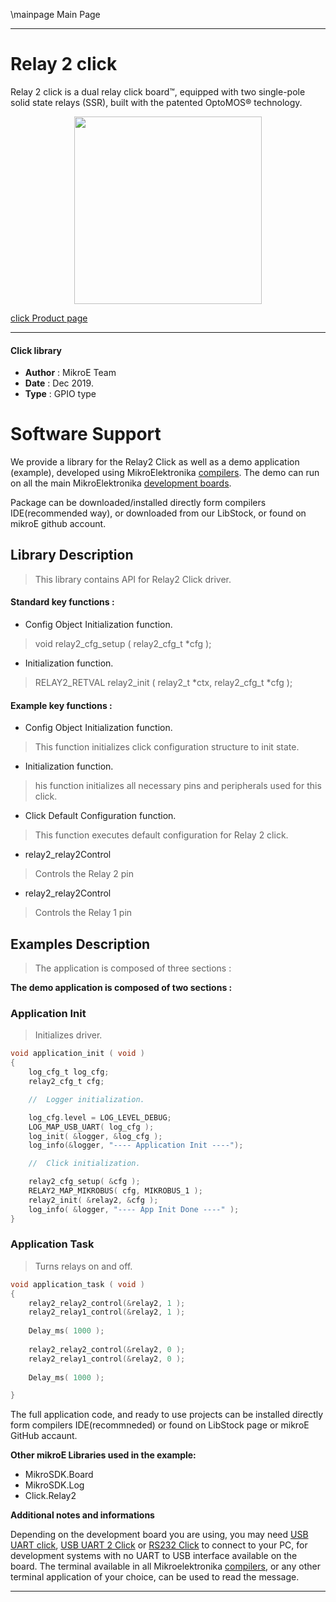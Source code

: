\mainpage Main Page
 
 

---
# Relay 2 click

Relay 2 click is a dual relay click board™, equipped with two single-pole solid state relays (SSR), built with the patented OptoMOS® technology.

<p align="center">
  <img src="https://download.mikroe.com/images/click_for_ide/relay2_click.png" height=300px>
</p>

[click Product page](<https://www.mikroe.com/relay-2-click>)

---


#### Click library 

- **Author**        : MikroE Team
- **Date**          : Dec 2019.
- **Type**          : GPIO type


# Software Support

We provide a library for the Relay2 Click 
as well as a demo application (example), developed using MikroElektronika 
[compilers](https://shop.mikroe.com/compilers). 
The demo can run on all the main MikroElektronika [development boards](https://shop.mikroe.com/development-boards).

Package can be downloaded/installed directly form compilers IDE(recommended way), or downloaded from our LibStock, or found on mikroE github account. 

## Library Description

> This library contains API for Relay2 Click driver.

#### Standard key functions :

- Config Object Initialization function.
> void relay2_cfg_setup ( relay2_cfg_t *cfg ); 
 
- Initialization function.
> RELAY2_RETVAL relay2_init ( relay2_t *ctx, relay2_cfg_t *cfg );

#### Example key functions :

- Config Object Initialization function.
> This function initializes click configuration structure to init state.
 
- Initialization function.
> his function initializes all necessary pins and peripherals used for this       click.

- Click Default Configuration function.
> This function executes default configuration for Relay 2 click.

- relay2_relay2Control
> Controls the Relay 2 pin

- relay2_relay2Control
> Controls the Relay 1 pin

## Examples Description

> The application is composed of three sections :

**The demo application is composed of two sections :**

### Application Init 

> Initializes driver. 

```c
void application_init ( void )
{
    log_cfg_t log_cfg;
    relay2_cfg_t cfg;

    //  Logger initialization.

    log_cfg.level = LOG_LEVEL_DEBUG;
    LOG_MAP_USB_UART( log_cfg );
    log_init( &logger, &log_cfg );
    log_info(&logger, "---- Application Init ----");

    //  Click initialization.

    relay2_cfg_setup( &cfg );
    RELAY2_MAP_MIKROBUS( cfg, MIKROBUS_1 );
    relay2_init( &relay2, &cfg );
    log_info( &logger, "---- App Init Done ----" );
}
```

### Application Task

> Turns relays on and off.

```c
void application_task ( void )
{
    relay2_relay2_control(&relay2, 1 );
    relay2_relay1_control(&relay2, 1 );
    
    Delay_ms( 1000 );
    
    relay2_relay2_control(&relay2, 0 );
    relay2_relay1_control(&relay2, 0 );
    
    Delay_ms( 1000 );

}  
```

The full application code, and ready to use projects can be  installed directly form compilers IDE(recommneded) or found on LibStock page or mikroE GitHub accaunt.

**Other mikroE Libraries used in the example:** 

- MikroSDK.Board
- MikroSDK.Log
- Click.Relay2

**Additional notes and informations**

Depending on the development board you are using, you may need 
[USB UART click](https://shop.mikroe.com/usb-uart-click), 
[USB UART 2 Click](https://shop.mikroe.com/usb-uart-2-click) or 
[RS232 Click](https://shop.mikroe.com/rs232-click) to connect to your PC, for 
development systems with no UART to USB interface available on the board. The 
terminal available in all Mikroelektronika 
[compilers](https://shop.mikroe.com/compilers), or any other terminal application 
of your choice, can be used to read the message.



---
